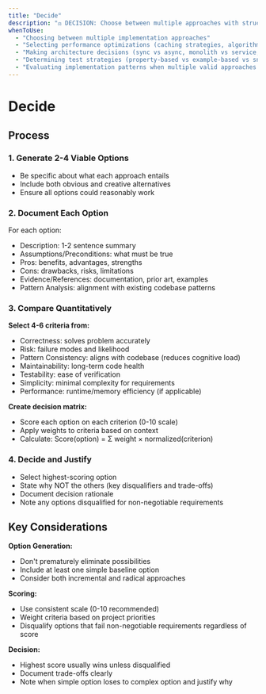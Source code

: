 ```yaml
---
title: "Decide"
description: "⚖️ DECISION: Choose between multiple approaches with structured trade-off analysis"
whenToUse:
  - "Choosing between multiple implementation approaches"
  - "Selecting performance optimizations (caching strategies, algorithm selection, data structures)"
  - "Making architecture decisions (sync vs async, monolith vs service, singleton vs DI)"
  - "Determining test strategies (property-based vs example-based vs snapshot)"
  - "Evaluating implementation patterns when multiple valid approaches exist"
---
```


# Decide

## Process

### 1. Generate 2-4 Viable Options
- Be specific about what each approach entails
- Include both obvious and creative alternatives
- Ensure all options could reasonably work

### 2. Document Each Option
For each option:
- Description: 1-2 sentence summary
- Assumptions/Preconditions: what must be true
- Pros: benefits, advantages, strengths
- Cons: drawbacks, risks, limitations
- Evidence/References: documentation, prior art, examples
- Pattern Analysis: alignment with existing codebase patterns

### 3. Compare Quantitatively
**Select 4-6 criteria from:**
- Correctness: solves problem accurately
- Risk: failure modes and likelihood
- Pattern Consistency: aligns with codebase (reduces cognitive load)
- Maintainability: long-term code health
- Testability: ease of verification
- Simplicity: minimal complexity for requirements
- Performance: runtime/memory efficiency (if applicable)

**Create decision matrix:**
- Score each option on each criterion (0-10 scale)
- Apply weights to criteria based on context
- Calculate: Score(option) = Σ weight × normalized(criterion)

### 4. Decide and Justify
- Select highest-scoring option
- State why NOT the others (key disqualifiers and trade-offs)
- Document decision rationale
- Note any options disqualified for non-negotiable requirements

## Key Considerations

**Option Generation:**
- Don't prematurely eliminate possibilities
- Include at least one simple baseline option
- Consider both incremental and radical approaches

**Scoring:**
- Use consistent scale (0-10 recommended)
- Weight criteria based on project priorities
- Disqualify options that fail non-negotiable requirements regardless of score

**Decision:**
- Highest score usually wins unless disqualified
- Document trade-offs clearly
- Note when simple option loses to complex option and justify why
